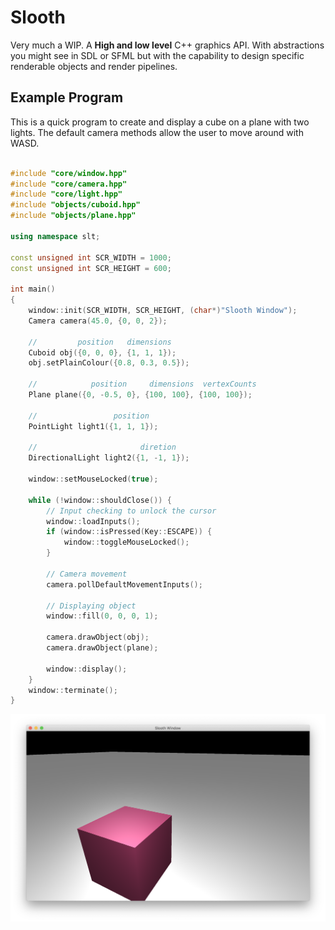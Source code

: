 # Slooth

Very much a WIP. A **High and low level** C++ graphics API. With abstractions you might see in SDL or SFML 
but with the capability to design specific renderable objects and render pipelines.

<!--
## Program Hierarchy

![](images/Hierarchy.png)
-->

## Example Program

This is a quick program to create and display a cube on a plane with two lights.
The default camera methods allow the user to move around with WASD.

```c++

#include "core/window.hpp"
#include "core/camera.hpp"
#include "core/light.hpp"
#include "objects/cuboid.hpp"
#include "objects/plane.hpp"

using namespace slt;

const unsigned int SCR_WIDTH = 1000;
const unsigned int SCR_HEIGHT = 600;

int main()
{
    window::init(SCR_WIDTH, SCR_HEIGHT, (char*)"Slooth Window");
    Camera camera(45.0, {0, 0, 2});

    //         position   dimensions
    Cuboid obj({0, 0, 0}, {1, 1, 1});
    obj.setPlainColour({0.8, 0.3, 0.5});

    //            position     dimensions  vertexCounts
    Plane plane({0, -0.5, 0}, {100, 100}, {100, 100});

    //                 position
    PointLight light1({1, 1, 1});

    //                       diretion
    DirectionalLight light2({1, -1, 1});

    window::setMouseLocked(true);

    while (!window::shouldClose()) {
        // Input checking to unlock the cursor
        window::loadInputs();
        if (window::isPressed(Key::ESCAPE)) {
            window::toggleMouseLocked();
        }

        // Camera movement
        camera.pollDefaultMovementInputs();

        // Displaying object
        window::fill(0, 0, 0, 1);

        camera.drawObject(obj);
        camera.drawObject(plane);

        window::display();
    }
    window::terminate();
}
```

![](images/Example.png)

